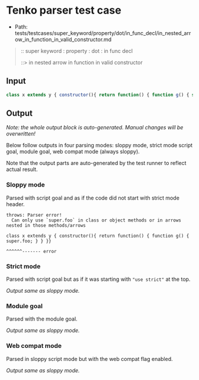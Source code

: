 # Tenko parser test case

- Path: tests/testcases/super_keyword/property/dot/in_func_decl/in_nested_arrow_in_function_in_valid_constructor.md

> :: super keyword : property : dot : in func decl
>
> ::> in nested arrow in function in valid constructor

## Input


`````js
class x extends y { constructor(){ return function() { function g() { super.foo; } } }}
`````

## Output

_Note: the whole output block is auto-generated. Manual changes will be overwritten!_

Below follow outputs in four parsing modes: sloppy mode, strict mode script goal, module goal, web compat mode (always sloppy).

Note that the output parts are auto-generated by the test runner to reflect actual result.

### Sloppy mode

Parsed with script goal and as if the code did not start with strict mode header.

`````
throws: Parser error!
  Can only use `super.foo` in class or object methods or in arrows nested in those methods/arrows

class x extends y { constructor(){ return function() { function g() { super.foo; } } }}
                                                                      ^^^^^^------- error
`````

### Strict mode

Parsed with script goal but as if it was starting with `"use strict"` at the top.

_Output same as sloppy mode._

### Module goal

Parsed with the module goal.

_Output same as sloppy mode._

### Web compat mode

Parsed in sloppy script mode but with the web compat flag enabled.

_Output same as sloppy mode._
